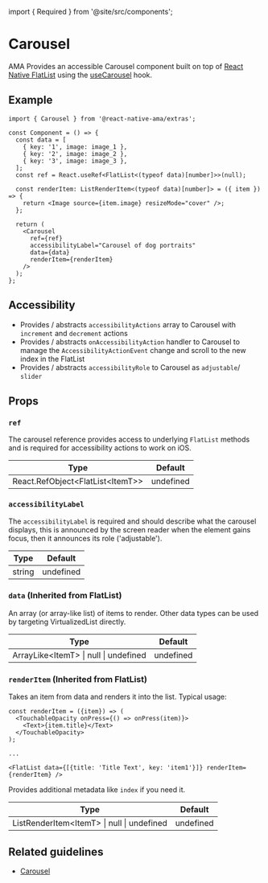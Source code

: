 import { Required } from '@site/src/components';

# Carousel

AMA Provides an accessible Carousel component built on top
of [React Native FlatList](https://reactnative.dev/docs/flatlist)
using the [useCarousel](./../hooks/useCarousel.md) hook.

## Example

```tsx {2-15,22-23}
import { Carousel } from '@react-native-ama/extras';

const Component = () => {
  const data = [
    { key: '1', image: image_1 },
    { key: '2', image: image_2 },
    { key: '3', image: image_3 },
  ];
  const ref = React.useRef<FlatList<(typeof data)[number]>>(null);

  const renderItem: ListRenderItem<(typeof data)[number]> = ({ item }) => {
    return <Image source={item.image} resizeMode="cover" />;
  };

  return (
    <Carousel
      ref={ref}
      accessibilityLabel="Carousel of dog portraits"
      data={data}
      renderItem={renderItem}
    />
  );
};
```

## Accessibility

- Provides / abstracts `accessibilityActions` array to Carousel with `increment` and `decrement` actions
- Provides / abstracts `onAccessibilityAction` handler to Carousel to manage the `AccessibilityActionEvent` change and scroll to the new index in the FlatList
- Provides / abstracts `accessibilityRole` to Carousel as `adjustable`/ `slider`

## Props

### <Required /> `ref`

The carousel reference provides access to underlying `FlatList` methods and is required for accessibility actions to work on iOS.

| Type                                 | Default   |
| ------------------------------------ | --------- |
| React.RefObject\<FlatList\<ItemT\>\> | undefined |

### <Required /> `accessibilityLabel`

The `accessibilityLabel` is required and should describe what the carousel displays, this is announced by the screen reader when the element gains focus, then it announces its role ('adjustable').

| Type   | Default   |
| ------ | --------- |
| string | undefined |

### <Required /> `data` (Inherited from FlatList)

An array (or array-like list) of items to render. Other data types can be used by targeting VirtualizedList directly.

| Type                                    | Default   |
| --------------------------------------- | --------- |
| ArrayLike\<ItemT\> \| null \| undefined | undefined |

### <Required /> `renderItem` (Inherited from FlatList)

Takes an item from data and renders it into the list. Typical usage:

```tsx
const renderItem = ({item}) => (
  <TouchableOpacity onPress={() => onPress(item)}>
    <Text>{item.title}</Text>
  </TouchableOpacity>
);

...

<FlatList data={[{title: 'Title Text', key: 'item1'}]} renderItem={renderItem} />
```

Provides additional metadata like `index` if you need it.

| Type                                         | Default   |
| -------------------------------------------- | --------- |
| ListRenderItem\<ItemT\> \| null \| undefined | undefined |

## Related guidelines

- [Carousel](/guidelines/carousel)
